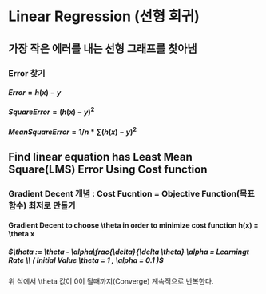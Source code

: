 # Linear Regression (선형 회귀)

## 가장 작은 에러를 내는 선형 그래프를 찾아냄

### Error 찾기

#### $Error = h(x) - y$
#### $Square Error = (h(x) - y)^2$
#### $Mean Square Error = 1/n * \sum (h(x)-y)^2$

## Find linear equation has Least Mean Square(LMS) Error Using Cost function
### Gradient Decent 개념 : Cost Fucntion = Objective Function(목표함수) 최저로 만들기

#### Gradient Decent to choose \theta in order to minimize cost function h(x) = \theta x

##### $\theta := \theta - \alpha\frac{\delta}{\delta \theta}  \alpha = Learningt Rate \\ ( Initial Value \theta = 1 , \alpha = 0.1 )$
위 식에서 \theta 값이 0이 될때까지(Converge) 계속적으로 반복한다.
